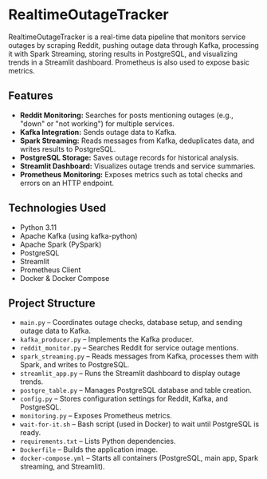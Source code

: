 # RealtimeOutageTracker

RealtimeOutageTracker is a real-time data pipeline that monitors service outages by scraping Reddit, pushing outage data through Kafka, processing it with Spark Streaming, storing results in PostgreSQL, and visualizing trends in a Streamlit dashboard. Prometheus is also used to expose basic metrics.

## Features

- **Reddit Monitoring:** Searches for posts mentioning outages (e.g., "down" or "not working") for multiple services.
- **Kafka Integration:** Sends outage data to Kafka.
- **Spark Streaming:** Reads messages from Kafka, deduplicates data, and writes results to PostgreSQL.
- **PostgreSQL Storage:** Saves outage records for historical analysis.
- **Streamlit Dashboard:** Visualizes outage trends and service summaries.
- **Prometheus Monitoring:** Exposes metrics such as total checks and errors on an HTTP endpoint.

## Technologies Used

- Python 3.11
- Apache Kafka (using kafka-python)
- Apache Spark (PySpark)
- PostgreSQL
- Streamlit
- Prometheus Client
- Docker & Docker Compose

## Project Structure

- `main.py` – Coordinates outage checks, database setup, and sending outage data to Kafka.
- `kafka_producer.py` – Implements the Kafka producer.
- `reddit_monitor.py` – Searches Reddit for service outage mentions.
- `spark_streaming.py` – Reads messages from Kafka, processes them with Spark, and writes to PostgreSQL.
- `streamlit_app.py` – Runs the Streamlit dashboard to display outage trends.
- `postgre_table.py` – Manages PostgreSQL database and table creation.
- `config.py` – Stores configuration settings for Reddit, Kafka, and PostgreSQL.
- `monitoring.py` – Exposes Prometheus metrics.
- `wait-for-it.sh` – Bash script (used in Docker) to wait until PostgreSQL is ready.
- `requirements.txt` – Lists Python dependencies.
- `Dockerfile` – Builds the application image.
- `docker-compose.yml` – Starts all containers (PostgreSQL, main app, Spark streaming, and Streamlit).
